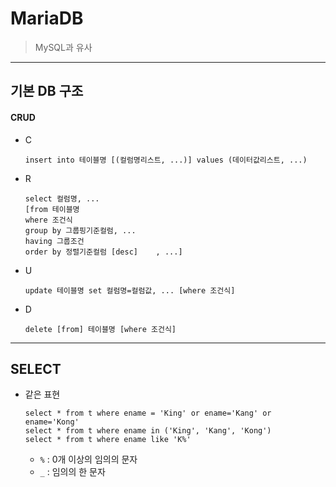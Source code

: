 # MariaDB

> MySQL과 유사



---



## 기본 DB 구조

#### CRUD

* C

  ```mariadb
  insert into 테이블명 [(컬럼명리스트, ...)] values (데이터값리스트, ...)
  ```

* R

  ```mariadb
  select 컬럼명, ...
  [from 테이블명
  where 조건식
  group by 그룹핑기준컬럼, ...
  having 그룹조건
  order by 정렬기준컬럼 [desc]	, ...]
  ```

* U

  ```mariadb
  update 테이블명 set 컬럼명=컬럼값, ... [where 조건식]
  ```

* D

  ```mariadb
  delete [from] 테이블명 [where 조건식]
  ```



---



## SELECT

* 같은 표현

  ```mariadb
  select * from t where ename = 'King' or ename='Kang' or ename='Kong'
  select * from t where ename in ('King', 'Kang', 'Kong')
  select * from t where ename like 'K%'
  ```
  * `%` : 0개 이상의 임의의 문자
  * `_` : 임의의 한 문자

